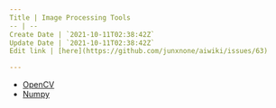 ```yaml
---
Title | Image Processing Tools
-- | --
Create Date | `2021-10-11T02:38:42Z`
Update Date | `2021-10-11T02:38:42Z`
Edit link | [here](https://github.com/junxnone/aiwiki/issues/63)

---
```

- [OpenCV](/OpenCV)
- [Numpy](/Numpy)

